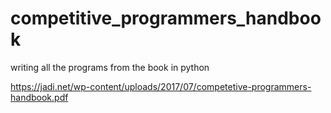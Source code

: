 # competitive_programmers_handbook
writing all the programs from the book in python

https://jadi.net/wp-content/uploads/2017/07/competetive-programmers-handbook.pdf
